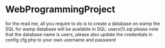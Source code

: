 # WebProgrammingProject
for the read me, all you require to do is to
create a database on wamp
the SQL for wamp database will be available 
in SQL: users(1).sql
please note that the database name is users, 
please also update the credentials in config cfg.php to your own username and password

